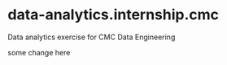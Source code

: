# data-analytics.internship.cmc
Data analytics exercise for CMC Data Engineering 

some change here
